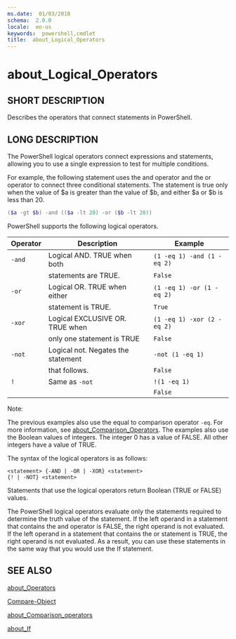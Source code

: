 ```yaml
---
ms.date:  01/03/2018
schema:  2.0.0
locale:  en-us
keywords:  powershell,cmdlet
title:  about_Logical_Operators
---
```


# about_Logical_Operators

## SHORT DESCRIPTION

Describes the operators that connect statements in PowerShell.

## LONG DESCRIPTION

The PowerShell logical operators connect expressions and statements, allowing
you to use a single expression to test for multiple conditions.

For example, the following statement uses the and operator and the or operator
to connect three conditional statements. The statement is true only when the
value of $a is greater than the value of $b, and either $a or $b is less than
20.

```powershell
($a -gt $b) -and (($a -lt 20) -or ($b -lt 20))
```

PowerShell supports the following logical operators.

|Operator|Description                        |Example                   |
|--------|-----------------------------------|--------------------------|
|`-and`  |Logical AND. TRUE when both        |`(1 -eq 1) -and (1 -eq 2)`|
|        |statements are TRUE.               |`False`                   |
|`-or`   |Logical OR. TRUE when either       |`(1 -eq 1) -or (1 -eq 2)` |
|        |statement is TRUE.                 |`True`                    |
|`-xor`  |Logical EXCLUSIVE OR. TRUE when    |`(1 -eq 1) -xor (2 -eq 2)`|
|        |only one statement is TRUE         |`False`                   |
|`-not`  |Logical not. Negates the statement |`-not (1 -eq 1)`          |
|        |that follows.                      |`False`                   |
|`!`     |Same as `-not`                     |`!(1 -eq 1)`              |
|        |                                   |`False`                   |

 Note:

The previous examples also use the equal to comparison operator `-eq`. For
more information, see
[about_Comparison_Operators](about_Comparison_Operators.md). The examples also
use the Boolean values of integers. The integer 0 has a value of FALSE. All
other integers have a value of TRUE.

The syntax of the logical operators is as follows:

```
<statement> {-AND | -OR | -XOR} <statement>
{! | -NOT} <statement>
```

Statements that use the logical operators return Boolean (TRUE or FALSE)
values.

The PowerShell logical operators evaluate only the statements required to
determine the truth value of the statement. If the left operand in a statement
that contains the and operator is FALSE, the right operand is not evaluated.
If the left operand in a statement that contains the or statement is TRUE, the
right operand is not evaluated. As a result, you can use these statements in
the same way that you would use the If statement.

## SEE ALSO

[about_Operators](about_Operators.md)

[Compare-Object](../../Microsoft.PowerShell.Utility/Compare-Object.md)

[about_Comparison_operators](about_Comparison_Operators.md)

[about_If](about_If.md)